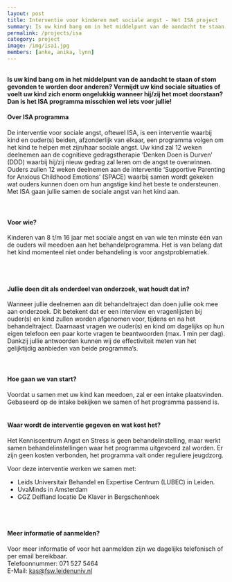 ```yaml
---
layout: post
title: Interventie voor kinderen met sociale angst - Het ISA project
summary: Is uw kind bang om in het middelpunt van de aandacht te staan of stom gevonden te worden door anderen? Vermijdt uw kind sociale situaties of voelt uw kind zich enorm ongelukkig wanneer hij/zij het moet doorstaan? Dan is het ISA programma misschien wel iets voor jullie
permalink: /projects/isa
category: project
image: /img/isa1.jpg
members: [anke, anika, lynn]
---
```




<br>
<b>Is uw kind bang om in het middelpunt van de aandacht te staan of stom gevonden te worden door anderen? Vermijdt uw kind sociale situaties of voelt uw kind zich enorm ongelukkig wanneer hij/zij het moet doorstaan? Dan is het ISA programma misschien wel iets voor jullie! </b>

<br>

#### Over ISA programma
De interventie voor sociale angst, oftewel ISA, is een interventie waarbij kind en ouder(s) beiden, afzonderlijk van elkaar, een programma volgen om het kind te helpen met zijn/haar sociale angst. Uw kind zal 12 weken deelnemen aan de cognitieve gedragstherapie ‘Denken Doen is Durven’ (DDD) waarbij hij/zij nieuw gedrag zal leren om de angst te overwinnen. Ouders zullen 12 weken deelnemen aan de interventie ‘Supportive Parenting for Anxious Childhood Emotions’ (SPACE) waarbij samen wordt gekeken wat ouders kunnen doen om hun angstige kind het beste te ondersteunen. Met ISA gaan jullie samen de sociale angst van het kind aan.  
<br>
<br>

#### Voor wie?
Kinderen van 8 t/m 16 jaar met sociale angst en van wie ten minste één van de ouders wil meedoen aan het behandelprogramma. Het is van belang dat het kind momenteel niet onder behandeling is voor angstproblematiek.

<br>
<br>

#### Jullie doen dit als onderdeel van onderzoek, wat houdt dat in? 
Wanneer jullie deelnemen aan dit behandeltraject dan doen jullie ook mee aan onderzoek. Dit betekent dat er een interview en vragenlijsten bij ouder(s) en kind zullen worden afgenomen voor, tijdens en na het behandeltraject. Daarnaast vragen we ouder(s) en kind om dagelijks op hun eigen telefoon een paar korte vragen te beantwoorden (max. 1 min per dag). Dankzij jullie antwoorden kunnen wij de effectiviteit meten van het gelijktijdig aanbieden van beide programma’s.  
 <br>
 <br>

 
#### Hoe gaan we van start? 
Voordat u samen met uw kind kan meedoen, zal er een intake plaatsvinden. Gebaseerd op de intake bekijken we samen of het programma passend is.
<br>
<br>


#### Waar wordt de interventie gegeven en wat kost het? 
Het Kenniscentrum Angst en Stress is geen behandelinstelling, maar werkt samen behandelinstellingen waar het programma uitgevoerd zal worden. Er zijn geen kosten verbonden, het programma valt onder reguliere jeugdzorg.  

Voor deze interventie werken we samen met:
- Leids Universitair Behandel en Expertise Centrum (LUBEC) in Leiden. 
- UvaMinds in Amsterdam
- GGZ Delfland locatie De Klaver in Bergschenhoek



<br>
<br> 


#### Meer informatie of aanmelden? 
Voor meer informatie of voor het aanmelden zijn we dagelijks telefonisch of per email bereikbaar.  
Telefoonnummer: 071 527 5464  
E-Mail: kas@fsw.leidenuniv.nl


